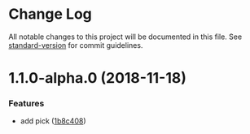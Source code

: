 # Change Log

All notable changes to this project will be documented in this file. See [standard-version](https://github.com/conventional-changelog/standard-version) for commit guidelines.

<a name="1.1.0-alpha.0"></a>
# 1.1.0-alpha.0 (2018-11-18)


### Features

* add pick ([1b8c408](https://github.com/jsonberry/rxjs-toolkit/commit/1b8c408))
